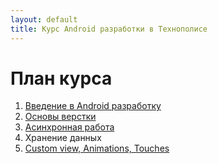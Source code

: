 ```yaml
---
layout: default
title: Курс Android разработки в Технополисе
---
```


# План курса

1. [Введение в Android разработку](01_intro/)
2. [Основы верстки](02_views_layouts_recycler/)
3. [Асинхронная работа](03_async_work/index.md)
4. Хранение данных
5. [Custom view, Animations, Touches](05_custom_view_animations_touches/)

